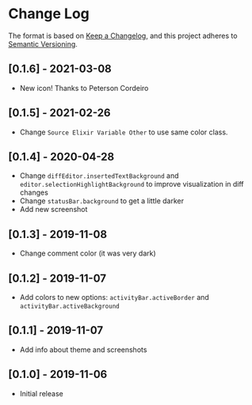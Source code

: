# Change Log

The format is based on [Keep a Changelog](https://keepachangelog.com/en/1.0.0/),
and this project adheres to [Semantic Versioning](https://semver.org/spec/v2.0.0.html).

## [0.1.6] - 2021-03-08

- New icon! Thanks to Peterson Cordeiro

## [0.1.5] - 2021-02-26

- Change `Source Elixir Variable Other` to use same color class.

## [0.1.4] - 2020-04-28

- Change `diffEditor.insertedTextBackground` and `editor.selectionHighlightBackground` to improve visualization in diff changes
- Change `statusBar.background` to get a little darker
- Add new screenshot

## [0.1.3] - 2019-11-08

- Change comment color (it was very dark)

## [0.1.2] - 2019-11-07

- Add colors to new options: `activityBar.activeBorder` and `activityBar.activeBackground`

## [0.1.1] - 2019-11-07

- Add info about theme and screenshots

## [0.1.0] - 2019-11-06

- Initial release
